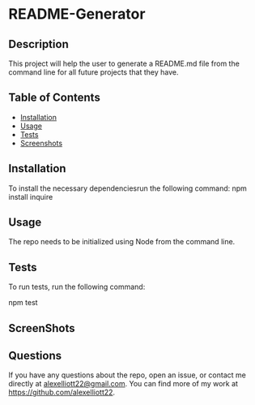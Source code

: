 
  # README-Generator

  ## Description
  This project will help the user to generate a README.md file from the command line for all future projects that they have. 

  ## Table of Contents

  * [Installation](#installation)
  * [Usage](#usage)
  * [Tests](#tests)
  * [Screenshots](#screenshots)

  ## Installation

  To install the necessary dependenciesrun the following command:
  npm install inquire

  ## Usage

  The repo needs to be initialized using Node from the command line. 

  

  ## Tests

  To run tests, run the following command:
  
  npm test

  ## ScreenShots

  


  ## Questions 
  If you have any questions about the repo, open an issue, or contact me directly at <alexelliott22@gmail.com>. You can find more of my work at <https://github.com/alexelliott22>.
